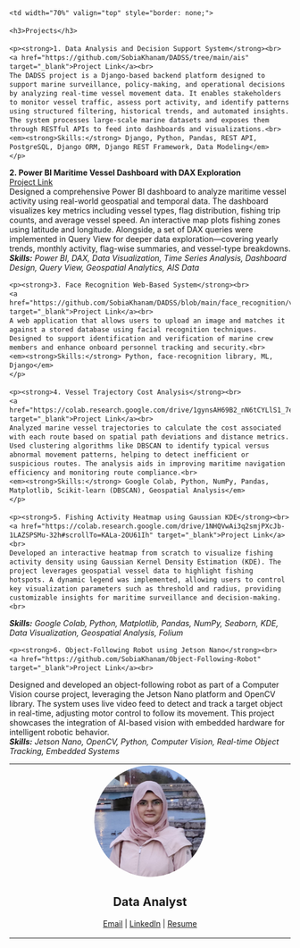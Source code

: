 <table style="border: none;">
  <tr>
    <td width="30%" align="center" valign="top" style="border: none;">
      <img src="/profile_pic.png" alt="Profile Picture" style="border-radius: 50%; width: 200px; height: 200px; object-fit: cover;"><br>
      <p align="center"><h2>  Data Analyst</h2></p>
      <p>
        <a href="mailto:sobiakhanam2000@gmail.com">Email</a> |
        <a href="https://linkedin.com/in/sobia-khanam" target="_blank">LinkedIn</a> |
        <a href="/SOBIA KHANAM - RESUME.pdf" target="_blank">Resume</a>
      </p>
    </td>

    <td width="70%" valign="top" style="border: none;">

    <h3>Projects</h3>
    
    <p><strong>1. Data Analysis and Decision Support System</strong><br>
    <a href="https://github.com/SobiaKhanam/DADSS/tree/main/ais" target="_blank">Project Link</a><br>
    The DADSS project is a Django-based backend platform designed to support marine surveillance, policy-making, and operational decisions by analyzing real-time vessel movement data. It enables stakeholders to monitor vessel traffic, assess port activity, and identify patterns using structured filtering, historical trends, and automated insights. The system processes large-scale marine datasets and exposes them through RESTful APIs to feed into dashboards and visualizations.<br>
    <em><strong>Skills:</strong> Django, Python, Pandas, REST API, PostgreSQL, Django ORM, Django REST Framework, Data Modeling</em>
    </p>
    
   <p><strong>2. Power BI Maritime Vessel Dashboard with DAX Exploration</strong><br>
    <a href="https://github.com/SobiaKhanam/PowerBI-Dashboard" target="_blank">Project Link</a><br>
    Designed a comprehensive Power BI dashboard to analyze maritime vessel activity using real-world geospatial and temporal data. The dashboard visualizes key metrics including vessel types, flag distribution, fishing trip counts, and average vessel speed. An interactive map plots fishing zones using latitude and longitude. Alongside, a set of DAX queries were implemented in Query View for deeper data exploration—covering yearly trends, monthly activity, flag-wise summaries, and vessel-type breakdowns.<br>
    <em><strong>Skills:</strong> Power BI, DAX, Data Visualization, Time Series Analysis, Dashboard Design, Query View, Geospatial Analytics, AIS Data</em>
    </p>

    <p><strong>3. Face Recognition Web-Based System</strong><br>
    <a href="https://github.com/SobiaKhanam/DADSS/blob/main/face_recognition/views.py" target="_blank">Project Link</a><br>
    A web application that allows users to upload an image and matches it against a stored database using facial recognition techniques. Designed to support identification and verification of marine crew members and enhance onboard personnel tracking and security.<br>
    <em><strong>Skills:</strong> Python, face-recognition library, ML, Django</em>
    </p>
    
    <p><strong>4. Vessel Trajectory Cost Analysis</strong><br>
    <a href="https://colab.research.google.com/drive/1gynsAH69B2_nN6tCYLlS1_7eIbHzC5AH#scrollTo=YWCUkOfOXPIw" target="_blank">Project Link</a><br>
    Analyzed marine vessel trajectories to calculate the cost associated with each route based on spatial path deviations and distance metrics. Used clustering algorithms like DBSCAN to identify typical versus abnormal movement patterns, helping to detect inefficient or suspicious routes. The analysis aids in improving maritime navigation efficiency and monitoring route compliance.<br>
    <em><strong>Skills:</strong> Google Colab, Python, NumPy, Pandas, Matplotlib, Scikit-learn (DBSCAN), Geospatial Analysis</em>
    </p>

    <p><strong>5. Fishing Activity Heatmap using Gaussian KDE</strong><br>
    <a href="https://colab.research.google.com/drive/1NHQVwAi3q2smjPXcJb-1LAZSPSMu-32h#scrollTo=KALa-2OU61Ih" target="_blank">Project Link</a><br>
    Developed an interactive heatmap from scratch to visualize fishing activity density using Gaussian Kernel Density Estimation (KDE). The project leverages geospatial vessel data to highlight fishing hotspots. A dynamic legend was implemented, allowing users to control key visualization parameters such as threshold and radius, providing customizable insights for maritime surveillance and decision-making.<br>
  <em><strong>Skills:</strong> Google Colab, Python, Matplotlib, Pandas, NumPy, Seaborn, KDE, Data Visualization, Geospatial Analysis, Folium</em>
    </p>

    <p><strong>6. Object-Following Robot using Jetson Nano</strong><br>
    <a href="https://github.com/SobiaKhanam/Object-Following-Robot" target="_blank">Project Link</a><br>
Designed and developed an object-following robot as part of a Computer Vision course project, leveraging the Jetson Nano platform and OpenCV library. The system uses live video feed to detect and track a target object in real-time, adjusting motor control to follow its movement. This project showcases the integration of AI-based vision with embedded hardware for intelligent robotic behavior.<br>
  <em><strong>Skills:</strong> Jetson Nano, OpenCV, Python, Computer Vision, Real-time Object Tracking, Embedded Systems</em>
    </p>
    </td>
  </tr>
</table>
